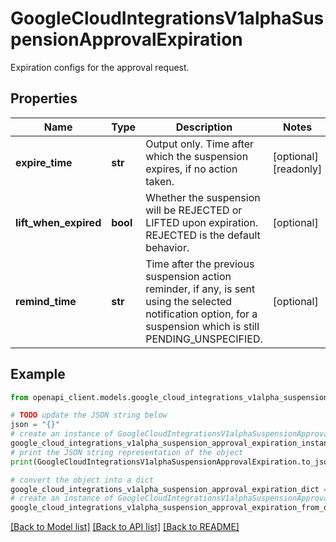 # GoogleCloudIntegrationsV1alphaSuspensionApprovalExpiration

Expiration configs for the approval request.

## Properties

Name | Type | Description | Notes
------------ | ------------- | ------------- | -------------
**expire_time** | **str** | Output only. Time after which the suspension expires, if no action taken. | [optional] [readonly] 
**lift_when_expired** | **bool** | Whether the suspension will be REJECTED or LIFTED upon expiration. REJECTED is the default behavior. | [optional] 
**remind_time** | **str** | Time after the previous suspension action reminder, if any, is sent using the selected notification option, for a suspension which is still PENDING_UNSPECIFIED. | [optional] 

## Example

```python
from openapi_client.models.google_cloud_integrations_v1alpha_suspension_approval_expiration import GoogleCloudIntegrationsV1alphaSuspensionApprovalExpiration

# TODO update the JSON string below
json = "{}"
# create an instance of GoogleCloudIntegrationsV1alphaSuspensionApprovalExpiration from a JSON string
google_cloud_integrations_v1alpha_suspension_approval_expiration_instance = GoogleCloudIntegrationsV1alphaSuspensionApprovalExpiration.from_json(json)
# print the JSON string representation of the object
print(GoogleCloudIntegrationsV1alphaSuspensionApprovalExpiration.to_json())

# convert the object into a dict
google_cloud_integrations_v1alpha_suspension_approval_expiration_dict = google_cloud_integrations_v1alpha_suspension_approval_expiration_instance.to_dict()
# create an instance of GoogleCloudIntegrationsV1alphaSuspensionApprovalExpiration from a dict
google_cloud_integrations_v1alpha_suspension_approval_expiration_from_dict = GoogleCloudIntegrationsV1alphaSuspensionApprovalExpiration.from_dict(google_cloud_integrations_v1alpha_suspension_approval_expiration_dict)
```
[[Back to Model list]](../README.md#documentation-for-models) [[Back to API list]](../README.md#documentation-for-api-endpoints) [[Back to README]](../README.md)


